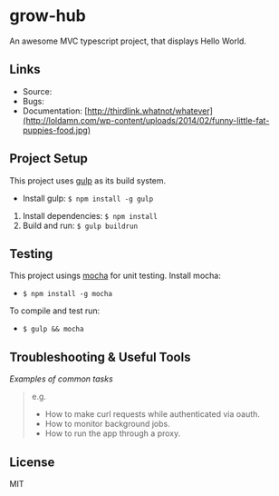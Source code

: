 # grow-hub

An awesome MVC typescript project, that displays Hello World.

## Links

- Source: 
- Bugs:
- Documentation: [http://thirdlink.whatnot/whatever](http://loldamn.com/wp-content/uploads/2014/02/funny-little-fat-puppies-food.jpg)

## Project Setup

This project uses [gulp](http://gulpjs.com/) as its build system. 

- Install gulp: `$ npm install -g gulp`

1. Install dependencies: `$ npm install`
2. Build and run: `$ gulp buildrun`


## Testing

This project usings [mocha](http://visionmedia.github.io/mocha/) for unit testing. Install mocha:

- `$ npm install -g mocha`

To compile and test run:

-  `$ gulp && mocha`

## Troubleshooting & Useful Tools

_Examples of common tasks_

> e.g.
> 
> - How to make curl requests while authenticated via oauth.
> - How to monitor background jobs.
> - How to run the app through a proxy.

## License

MIT